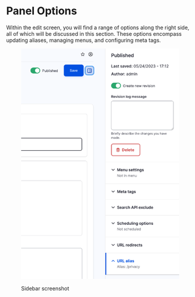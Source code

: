 # Panel Options

Within the edit screen, you will find a range of options along the right side, all of which will be discussed in this section. These options encompass updating aliases, managing menus, and configuring meta tags.

<figure><img src="../../.gitbook/assets/Screen Shot 2023-05-24 at 12.24.14 PM.png" alt=""><figcaption><p>Sidebar screenshot</p></figcaption></figure>



### &#x20;<a href="#_cuvfavckj2g" id="_cuvfavckj2g"></a>
